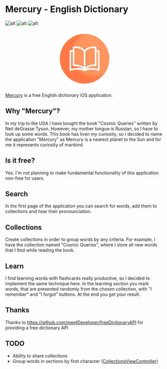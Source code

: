 # Mercury - English Dictionary

![alt](https://img.shields.io/badge/license-GPL%20v3.0-green)
![alt](https://img.shields.io/github/languages/top/SkullMag/Mercury)
![alt](https://img.shields.io/badge/iOS-%3E14.1-brightgreen)

<p align="center">
  <img src="https://github.com/SkullMag/Mercury/blob/main/Definitions/Assets.xcassets/AppIcon.appiconset/180.png" />
</p>

<a href='https://apps.apple.com/ru/app/mercury-english-dictionary/id1585355397?l=en'>Mercury</a> is a free English dictionary iOS application. <br/>

## Why "Mercury"? 
In my trip to the USA I have bought the book "Cosmic Queries" written by Neil deGrasse Tyson. However, my mother tongue is Russian, 
so I have to look up some words. This book has liven my curiosity, so I decided to name the application "Mercury" as Mercury is a nearest planet to the Sun
and for me it represents curiosity of mankind.

## Is it free?
Yes. I'm not planning to make fundamental functionality of this application non-free for users.

## Search
In the first page of the application you can search for words, add them to collections and hear their pronounciation.

## Collections
Create collections in order to group words by any criteria. For example, I have the collection named "Cosmic Queries", 
where I store all new words that I find while reading the book.

## Learn
I find learning words with flashcards really productive, so I decided to implement the same technique here. In the learning section you mark words, 
that are presented randomly from the chosen collection, with "I remember" and "I forgot" buttons. At the end you get your result.

## Thanks
Thanks to https://github.com/meetDeveloper/freeDictionaryAPI for providing a free dictionary API

## TODO
* Ability to share collections
* Group words in sections by first character (<a href="https://github.com/SkullMag/Mercury/blob/main/Definitions/Controller/CollectionsViewController.swift">CollectionsViewController</a>)
